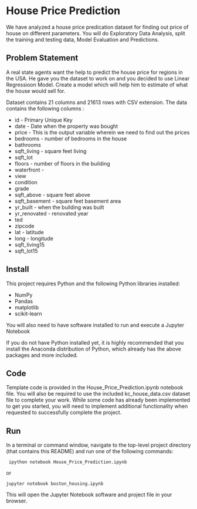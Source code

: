 # House Price Prediction

We have analyzed a house price predication dataset for finding out price of house on different parameters. You will do Exploratory Data Analysis, split the training and testing data, Model Evaluation and Predictions.

## Problem Statement

A real state agents want the help to predict the house price for regions in the USA. He gave you the dataset to work on and you decided to use Linear Regressioon Model. Create a model which will help him to estimate of what the house would sell for.

Dataset contains 21 columns and 21613 rows with CSV extension. The data contains the following columns :

- id - Primary Unique Key
- date - Date when the property was bought
- price - This is the output variable wherein we need to find out the prices
- bedrooms - number of bedrooms in the house
- bathrooms
- sqft_living - square feet living
- sqft_lot
- floors - number of floors in the building
- waterfront -
- view
- condition
- grade
- sqft_above - square feet above
- sqft_basement - square feet basement area
- yr_built - when the building was built
- yr_renovated - renovated year
- ted
- zipcode
- lat - latitude
- long - longitude
- sqft_living15
- sqft_lot15

## Install

This project requires Python and the following Python libraries installed:

- NumPy
- Pandas
- matplotlib
- scikit-learn

You will also need to have software installed to run and execute a Jupyter Notebook

If you do not have Python installed yet, it is highly recommended that you install the Anaconda distribution of Python, which already has the above packages and more included.

## Code

Template code is provided in the House_Price_Prediction.ipynb notebook file. You will also be required to use the included kc_house_data.csv dataset file to complete your work. While some code has already been implemented to get you started, you will need to implement additional functionality when requested to successfully complete the project.

## Run

In a terminal or command window, navigate to the top-level project directory (that contains this README) and run one of the following commands:

```
 ipython notebook House_Price_Prediction.ipynb
```

or

```
jupyter notebook boston_housing.ipynb
```

This will open the Jupyter Notebook software and project file in your browser.
